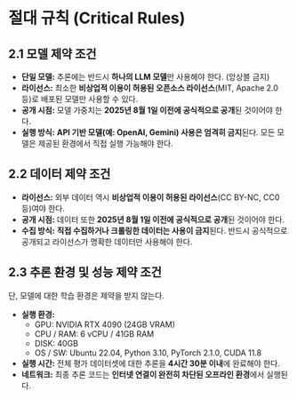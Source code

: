 # 절대 규칙 (Critical Rules)

## 2.1 모델 제약 조건

- **단일 모델:** 추론에는 반드시 **하나의 LLM 모델**만 사용해야 한다. (앙상블 금지)
- **라이선스:** 최소한 **비상업적 이용이 허용된 오픈소스 라이선스**(MIT, Apache 2.0 등)로 배포된 모델만 사용할 수 있다.
- **공개 시점:** 모델 가중치는 **2025년 8월 1일 이전에 공식적으로 공개**된 것이어야 한다.
- **실행 방식:** **API 기반 모델(예: OpenAI, Gemini) 사용은 엄격히 금지**된다. 모든 모델은 제공된 환경에서 직접 실행 가능해야 한다.

## 2.2 데이터 제약 조건

- **라이선스:** 외부 데이터 역시 **비상업적 이용이 허용된 라이선스**(CC BY-NC, CC0 등)여야 한다.
- **공개 시점:** 데이터 또한 **2025년 8월 1일 이전에 공식적으로 공개**된 것이어야 한다.
- **수집 방식:** **직접 수집하거나 크롤링한 데이터는 사용이 금지**된다. 반드시 공식적으로 공개되고 라이선스가 명확한 데이터만 사용해야 한다.

## 2.3 추론 환경 및 성능 제약 조건

단, 모델에 대한 학습 환경은 제약을 받지 않는다.

- **실행 환경:**
    - GPU: NVIDIA RTX 4090 (24GB VRAM)
    - CPU / RAM: 6 vCPU / 41GB RAM
    - DISK: 40GB
    - OS / SW: Ubuntu 22.04, Python 3.10, PyTorch 2.1.0, CUDA 11.8
- **실행 시간:** 전체 평가 데이터셋에 대한 추론을 **4시간 30분 이내**에 완료해야 한다.
- **네트워크:** 최종 추론 코드는 **인터넷 연결이 완전히 차단된 오프라인 환경**에서 실행된다.